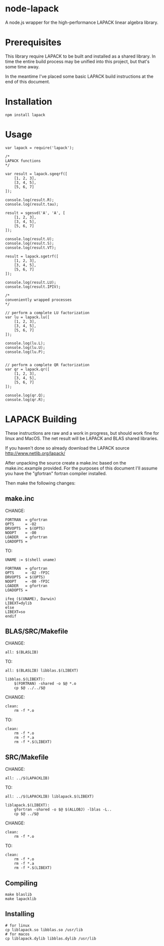 
node-lapack
===========

A node.js wrapper for the high-performance LAPACK linear algebra library.

Prerequisites
=============

This library require LAPACK to be built and installed as a shared library.
In time the entire build process may be unified into this project, but that's
some time away.

In the meantime I've placed some basic LAPACK build instructions at the end of this document.

Installation
============

    npm install lapack

Usage
=====

    var lapack = require('lapack');

    /*
    LAPACK functions
    */

    var result = lapack.sgeqrf([
        [1, 2, 3],
        [3, 4, 5],
        [5, 6, 7]
    ]);

    console.log(result.R);
    console.log(result.tau);

    result = sgesvd('A', 'A', [
        [1, 2, 3],
        [3, 4, 5],
        [5, 6, 7]
    ]);

    console.log(result.U);
    console.log(result.S);
    console.log(result.VT);

    result = lapack.sgetrf([
        [1, 2, 3],
        [3, 4, 5],
        [5, 6, 7]
    ]);

    console.log(result.LU);
    console.log(result.IPIV);

    /*
    conveniently wrapped processes
    */

    // perform a complete LU factorization
    var lu = lapack.lu([
        [1, 2, 3],
        [3, 4, 5],
        [5, 6, 7]
    ]);

    console.log(lu.L);
    console.log(lu.U);
    console.log(lu.P);


    // perform a complete QR factorization
    var qr = lapack.qr([
        [1, 2, 3],
        [3, 4, 5],
        [5, 6, 7]
    ]);

    console.log(qr.Q);
    console.log(qr.R);

LAPACK Building
===============

These instructions are raw and a work in progress, but should work fine for linux and MacOS. The net result will be LAPACK and BLAS shared libraries.

If you haven't done so already download the LAPACK source http://www.netlib.org/lapack/

After unpacking the source create a make.inc based on the make.inc.example provided. For the purposes of this document I'll assume you have the "gfortran" fortran compiler installed. 

Then make the following changes:

make.inc
--------

CHANGE:

    FORTRAN  = gfortran
    OPTS     = -O2
    DRVOPTS  = $(OPTS)
    NOOPT    = -O0
    LOADER   = gfortran
    LOADOPTS =

TO:

    UNAME := $(shell uname)

    FORTRAN  = gfortran
    OPTS     = -O2 -fPIC
    DRVOPTS  = $(OPTS)
    NOOPT    = -O0 -fPIC
    LOADER   = gfortran
    LOADOPTS =

    ifeq ($(UNAME), Darwin)
    LIBEXT=dylib
    else
    LIBEXT=so
    endif

BLAS/SRC/Makefile
-----------------

CHANGE:

    all: $(BLASLIB)

TO:

    all: $(BLASLIB) libblas.$(LIBEXT)

    libblas.$(LIBEXT):
        $(FORTRAN) -shared -o $@ *.o
        cp $@ ../../$@

CHANGE:

    clean:
        rm -f *.o

TO:

    clean:
        rm -f *.o
        rm -f *.a
        rm -f *.$(LIBEXT)

SRC/Makefile
------------

CHANGE:

    all: ../$(LAPACKLIB)

TO:

    all: ../$(LAPACKLIB) liblapack.$(LIBEXT)

    liblapack.$(LIBEXT):
        gfortran -shared -o $@ $(ALLOBJ) -lblas -L..
        cp $@ ../$@

CHANGE:

    clean:
        rm -f *.o

TO:

    clean:
        rm -f *.o
        rm -f *.a
        rm -f *.$(LIBEXT)

Compiling
---------

    make blaslib
    make lapacklib

Installing
----------

    # for linux
    cp liblapack.so libblas.so /usr/lib
    # for macos
    cp liblapack.dylib libblas.dylib /usr/lib